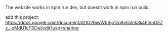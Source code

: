 The website works in npm run dev, but doesnt work in npm run build.

add this project:
https://docs.google.com/document/d/1O26iwWbSjo1zq8vlsVck3k4FInnOEZz_-zMdU1cF3Cw/edit?usp=sharing